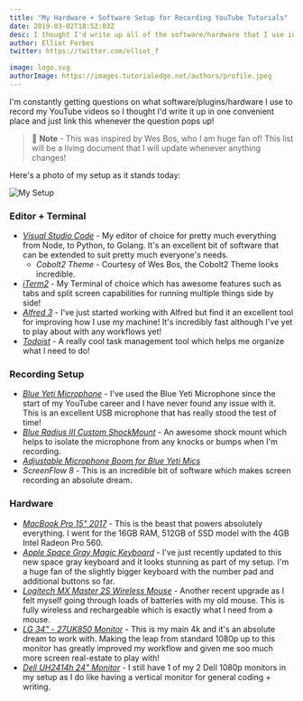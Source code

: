 ```yaml
---
title: "My Hardware + Software Setup for Recording YouTube Tutorials"
date: 2019-03-02T18:52:03Z
desc: I thought I'd write up all of the software/hardware that I use in my day-to-day work on the site so that it's available in one convenient place!
author: Elliot Forbes
twitter: https://twitter.com/elliot_f

image: logo.svg
authorImage: https://images.tutorialedge.net/authors/profile.jpeg
---
```


I'm constantly getting questions on what software/plugins/hardware I use to record my YouTube videos so I thought I'd write it up in one convenient place and just link this whenever the question pops up!

> 🧙 **Note** - This was inspired by Wes Bos, who I am huge fan of! This list will be a living
document that I will update whenever anything changes!  

Here's a photo of my setup as it stands today:

![My Setup](https://images.tutorialedge.net/images/setup.jpg)

### Editor + Terminal

* [_Visual Studio Code_](https://code.visualstudio.com/) - My editor of choice for pretty much everything from Node,
 to Python, to Golang. It's an excellent bit of software that can be extended to suit 
 pretty much everyone's needs.
    * _Cobolt2 Theme_ - Courtesy of Wes Bos, the Cobolt2 Theme looks incredible. 
* [_iTerm2_](https://www.iterm2.com/) - My Terminal of choice which has awesome features such as tabs and split 
screen capabilities for running multiple things side by side!
* [_Alfred 3_](https://www.alfredapp.com/) - I've just started working with Alfred but find it an excellent tool for
improving how I use my machine! It's incredibly fast although I've yet to play about
with any workflows yet! 
* [_Todoist_](https://todoist.com/?lang=en) - A really cool task management tool which
helps me organize what I need to do!

### Recording Setup

* [_Blue Yeti Microphone_](https://amzn.to/2ObIcR3) - I've used the Blue Yeti Microphone since the start of my YouTube career and I have never found any issue with it. This is an excellent
USB microphone that has really stood the test of time! 
* [_Blue Radius III Custom ShockMount_](https://amzn.to/2FiQnZd) - An awesome shock mount which
helps to isolate the microphone from any knocks or bumps when I'm recording. 
* [_Adjustable Microphone Boom for Blue Yeti Mics_](https://amzn.to/2Tbz0go) 
* _ScreenFlow 8_ - This is an incredible bit of software which makes screen recording
an absolute dream.

### Hardware

* [_MacBook Pro 15" 2017_](https://amzn.to/2ObI83R) - This is the beast that powers absolutely
everything. I went for the 16GB RAM, 512GB of SSD model with the 4GB Intel Radeon Pro 560.  
* [_Apple Space Gray Magic Keyboard_](https://amzn.to/2THgmSJ) - I've just recently updated to this
new space gray keyboard and it looks stunning as part of my setup. I'm a huge fan of the slightly
bigger keyboard with the number pad and additional buttons so far.
* [_Logitech MX Master 2S Wireless Mouse_](https://amzn.to/2HDVZyK) - Another recent upgrade as I felt myself going through loads of batteries with my old mouse. This is fully wireless and rechargeable which is exactly what I need from a mouse.  
* [_LG 34" - 27UK850 Monitor_](https://amzn.to/2UBuBoJ) - This is my main 4k and it's an absolute
dream to work with. Making the leap from standard 1080p up to this monitor has greatly improved
my workflow and given me soo much more screen real-estate to play with!
* [_Dell UH2414h 24" Monitor_](https://amzn.to/2XZBp1r) - I still have 1 of my 2 Dell 1080p monitors in my setup as I do like having a vertical monitor for general coding + writing. 

